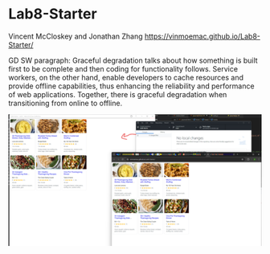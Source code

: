 # Lab8-Starter
Vincent McCloskey and Jonathan Zhang
https://vinmoemac.github.io/Lab8-Starter/

GD SW paragraph:
Graceful degradation talks about how something is built first to be complete and then coding for functionality follows. Service workers, on the other hand, enable developers to cache resources and provide offline capabilities, thus enhancing the reliability and performance of web applications. Together, there is graceful degradation when transitioning from online to offline.

![image](pwa.png)
